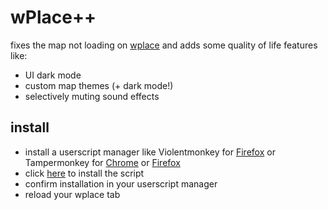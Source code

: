 # wPlace++

fixes the map not loading on [wplace](https://wplace.live/)
and adds some quality of life features like:
- UI dark mode
- custom map themes (+ dark mode!)
- selectively muting sound effects

## install
- install a userscript manager like Violentmonkey for [Firefox](https://addons.mozilla.org/firefox/addon/violentmonkey/) or Tampermonkey for [Chrome](https://chromewebstore.google.com/detail/tampermonkey/dhdgffkkebhmkfjojejmpbldmpobfkfo) or [Firefox](https://addons.mozilla.org/firefox/addon/tampermonkey/)
- click [here](https://github.com/RoootTheFox/wplace-plusplus/raw/refs/heads/main/wplace++.user.js) to install the script
- confirm installation in your userscript manager
- reload your wplace tab
